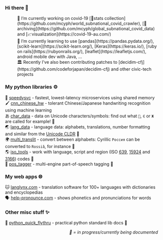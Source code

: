 ### Hi there 👋

<dl>
<dd>🔭 I’m currently working on covid-19 [🔢stats collection](https://github.com/mcyph/world_subnational_covid_crawler), [💾archiving](https://github.com/mcyph/global_subnational_covid_data) and [📈visualization](https://covid-19-au.com/)</dd>
<dd>🌱 I’m currently learning to use [pandas](https://pandas.pydata.org/), [scikit-learn](https://scikit-learn.org/), [Keras](https://keras.io/), [ruby on rails](https://rubyonrails.org/), [leaflet](https://leafletjs.com/), android mobile dev with Java, ...</dd>
<dd>🏛️ Recently I've also been contributing patches to [decidim-cfj](https://github.com/codeforjapan/decidim-cfj) and other civic-tech projects</dd>
</dl>

### My python libraries ⚙️
🐇 [speedysvc](https://github.com/mcyph/speedysvc) - fastest, lowest-latency microservices using shared memory<br/>
🖌️ [cnn_chinese_hw](https://github.com/mcyph/cnn_chinese_hw) - tolerant Chinese/Japanese handwriting recognition using machine learning<br/>
あ [char_data](https://github.com/mcyph/char_data) - data on Unicode characters/symbols: find out what `🤖`, `∈` or `Ж` are called for example! 🚧<br/>
🌏 [lang_data](https://github.com/mcyph/lang_data) - language data: alphabets, translations, number formatting and similar from the [Unicode CLDR](http://cldr.unicode.org/) 🚧<br/>
🌍 [multi_translit](https://github.com/mcyph/multi_translit) - convert between alphabets: Cyrillic `Россия` can be converted to `Rossiâ`, for instance 🚧<br/>
🌎 [iso_tools](https://github.com/mcyph/iso_tools) - work with language, script and region (ISO [639](https://en.wikipedia.org/wiki/ISO_639), [15924](https://en.wikipedia.org/wiki/ISO_15924) and [3166](https://en.wikipedia.org/wiki/ISO_3166)) codes 🚧<br/>
📙 [pos_tagger](https://github.com/mcyph/pos_tagger) - multi-engine part-of-speech tagging 🚧

### My web apps 🌐

🐱 [langlynx.com](https://langlynx.com) - translation software for 100+ languages with dictionaries and encyclopedias<br/>
🗣 [help-pronounce.com](https://github.com/mcyph/help_pronounce) - shows phonetics and pronunciations for words

### Other misc stuff ✨

🐍 [python_quick_flythru](https://github.com/mcyph/python_quick_flythru) - practical python standard lib docs 🚧

<p align="right"><i>🚧 = in progress/currently being documented</i></p>

<!--
**mcyph/mcyph** is a ✨ _special_ ✨ repository because its `README.md` (this file) appears on your GitHub profile.

Here are some ideas to get you started:

- 🔭 I’m currently working on ...
- 🌱 I’m currently learning ...
- 👯 I’m looking to collaborate on ...
- 🤔 I’m looking for help with ...
- 💬 Ask me about ...
- 📫 How to reach me: ...
- 😄 Pronouns: ...
- ⚡ Fun fact: ...
-->
